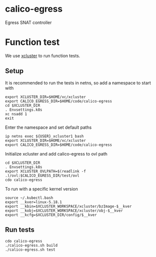 # calico-egress
Egress SNAT controller

# Function test
We use [xcluster](https://github.com/Nordix/xcluster) to run function tests.

## Setup
It is recommended to run the tests in netns, so add a namespace to start with
```
export XCLUSTER_DIR=$HOME/xc/xcluster
export CALICO_EGRESS_DIR=$HOME/code/calico-egress
cd $XCLUSTER_DIR
. Envsettings.k8s
xc nsadd 1
exit
```

Enter the namespace and set default paths
```
ip netns exec ${USER}_xcluster1 bash
export XCLUSTER_DIR=$HOME/xc/xcluster
export CALICO_EGRESS_DIR=$HOME/code/calico-egress
```

Initialize xcluster and add calico-egress to ovl path
```
cd $XCLUSTER_DIR
. Envsettings.k8s
export XCLUSTER_OVLPATH=$(readlink -f .)/ovl:$CALICO_EGRESS_DIR/test/ovl
cdo calico-egress
```

To run with a specific kernel version
```
source ~/.kubectl.bash
export __kver=linux-5.18.1
export __kbin=$XCLUSTER_WORKSPACE/xcluster/bzImage-$__kver
export __kobj=$XCLUSTER_WORKSPACE/xcluster/obj-$__kver
export __kcfg=$XCLUSTER_DIR/config/$__kver
```

## Run tests
```
cdo calico-egress
./calico-egress.sh build
./calico-egress.sh test
```
